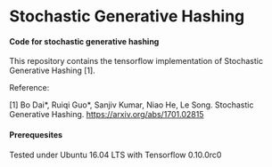 # Stochastic Generative Hashing

#### Code for stochastic generative hashing

This repository contains the tensorflow implementation of Stochastic Generative Hashing [1].

Reference:

[1] Bo Dai*, Ruiqi Guo*, Sanjiv Kumar, Niao He, Le Song. Stochastic Generative Hashing. https://arxiv.org/abs/1701.02815

#### Prerequesites

Tested under Ubuntu 16.04 LTS with Tensorflow 0.10.0rc0




